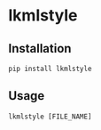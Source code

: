 # lkmlstyle

## Installation

```shell
pip install lkmlstyle
```

## Usage

```shell
lkmlstyle [FILE_NAME]
```
